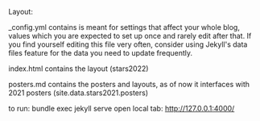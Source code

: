 Layout:

_config.yml contains  is meant for settings that affect your whole blog, values which you are expected to set up once and rarely edit after that. If you find yourself editing this file very often, consider using Jekyll's data files feature for the data you need to update frequently.

index.html contains the layout (stars2022)

posters.md contains the posters and layouts, as of now it interfaces with 2021 posters (site.data.stars2021.posters)


to run: bundle exec jekyll serve
open local tab: http://127.0.0.1:4000/
